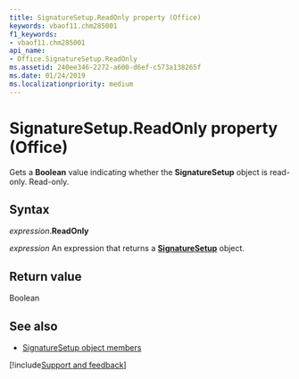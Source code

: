 ```yaml
---
title: SignatureSetup.ReadOnly property (Office)
keywords: vbaof11.chm285001
f1_keywords:
- vbaof11.chm285001
api_name:
- Office.SignatureSetup.ReadOnly
ms.assetid: 240ee346-2272-a600-d6ef-c573a138265f
ms.date: 01/24/2019
ms.localizationpriority: medium
---
```



# SignatureSetup.ReadOnly property (Office)

Gets a **Boolean** value indicating whether the **SignatureSetup** object is read-only. Read-only.


## Syntax

_expression_.**ReadOnly**

_expression_ An expression that returns a **[SignatureSetup](Office.SignatureSetup.md)** object.


## Return value

Boolean


## See also

- [SignatureSetup object members](overview/Library-Reference/signaturesetup-members-office.md)



[!include[Support and feedback](~/includes/feedback-boilerplate.md)]
